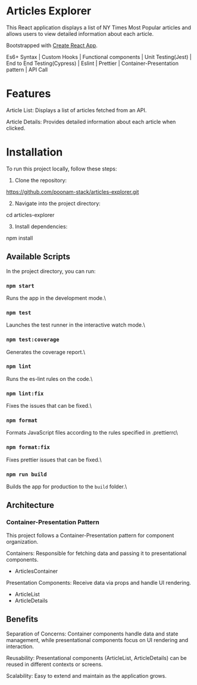 # Articles Explorer

This React application displays a list of NY Times Most Popular articles and allows users to view detailed information about each article.

Bootstrapped with [Create React App](https://github.com/facebook/create-react-app).

Es6+ Syntax | Custom Hooks | Functional components | Unit Testing(Jest) | End to End Testing(Cypress) | Eslint | Prettier | Container-Presentation pattern | API Call

# Features

Article List: Displays a list of articles fetched from an API.

Article Details: Provides detailed information about each article when clicked.

# Installation

To run this project locally, follow these steps:

1. Clone the repository:

https://github.com/poonam-stack/articles-explorer.git

2. Navigate into the project directory:

cd articles-explorer

3. Install dependencies:

npm install

## Available Scripts

In the project directory, you can run:

### `npm start`

Runs the app in the development mode.\

### `npm test`

Launches the test runner in the interactive watch mode.\

### `npm test:coverage`

Generates the coverage report.\

### `npm lint`

Runs the es-lint rules on the code.\

### `npm lint:fix`

Fixes the issues that can be fixed.\

### `npm format`

Formats JavaScript files according to the rules specified in .prettierrc\

### `npm format:fix`

Fixes prettier issues that can be fixed.\

### `npm run build`

Builds the app for production to the `build` folder.\

## Architecture

### Container-Presentation Pattern

This project follows a Container-Presentation pattern for component organization.

Containers: Responsible for fetching data and passing it to presentational components.
- ArticlesContainer

Presentation Components: Receive data via props and handle UI rendering.
- ArticleList
- ArticleDetails

## Benefits

Separation of Concerns: Container components handle data and state management, while presentational components focus on UI rendering and interaction.

Reusability: Presentational components (ArticleList, ArticleDetails) can be reused in different contexts or screens.

Scalability: Easy to extend and maintain as the application grows.






